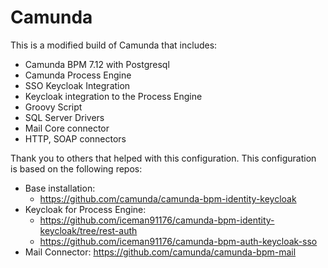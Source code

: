 # Camunda

This is a modified build of Camunda that includes:
* Camunda BPM 7.12 with Postgresql
* Camunda Process Engine
* SSO Keycloak Integration
* Keycloak integration to the Process Engine
* Groovy Script 
* SQL Server Drivers
* Mail Core connector
* HTTP, SOAP connectors


Thank you to others that helped with this configuration.  This configuration is based on the following repos:

* Base installation: 
  * https://github.com/camunda/camunda-bpm-identity-keycloak
* Keycloak for Process Engine: 
    * https://github.com/iceman91176/camunda-bpm-identity-keycloak/tree/rest-auth
    * https://github.com/iceman91176/camunda-bpm-auth-keycloak-sso
* Mail Connector: https://github.com/camunda/camunda-bpm-mail









